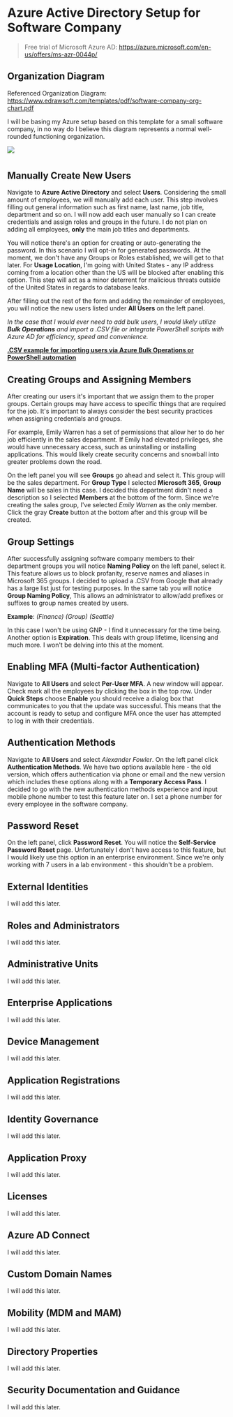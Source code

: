 # Azure Active Directory Setup for Software Company
> Free trial of Microsoft Azure AD: https://azure.microsoft.com/en-us/offers/ms-azr-0044p/
##

## Organization Diagram
Referenced Organization Diagram: 
https://www.edrawsoft.com/templates/pdf/software-company-org-chart.pdf
    
    
  I will be basing my Azure setup based on this template for a small software company, in no way do I believe this diagram represents a normal well-rounded functioning organization.
 
  ![](https://svgshare.com/i/gQa.svg)
  
  #
  
## Manually Create New Users
Navigate to **Azure Active Directory** and select **Users**. Considering the small amount of employees, we will manually add each user. This step involves filling out general information such as first name, last name, job title, department and so on. I will now add each user manually so I can create credentials and assign roles and groups in the future. I do not plan on adding all employees, **only** the main job titles and departments.
  
You will notice there's an option for creating or auto-generating the password. In this scenario I will opt-in for generated passwords. At the moment, we don't have any Groups or Roles established, we will get to that later. For **Usage Location**, I'm going with United States - any IP address coming from a location other than the US will be blocked after enabling this option. This step will act as a minor deterrent for malicious threats outside of the United States in regards to database leaks.
  
After filling out the rest of the form and adding the remainder of employees, you will notice the new users listed under **All Users** on the left panel.
  
*In the case that I would ever need to add bulk users, I would likely utilize **Bulk Operations** and import a .CSV file or integrate PowerShell scripts with Azure AD for efficiency, speed and convenience.* 
 
[**.CSV example for importing users via Azure Bulk Operations or PowerShell automation**](https://docs.google.com/spreadsheets/d/1Qt_GbjJlud19sVa3vzzpWZR605uasFUcdc_nw4ugG2U/edit?usp=sharing)

## Creating Groups and Assigning Members
After creating our users it's important that we assign them to the proper groups. Certain groups may have access to specific things that are required for the job. It's important to always consider the best security practices when assigning credentials and groups. 

For example, Emily Warren has a set of permissions that allow her to do her job efficiently in the sales department. If Emily had elevated privileges, she would have unnecessary access, such as uninstalling or installing applications. This would likely create security concerns and snowball into greater problems down the road.

On the left panel you will see **Groups** go ahead and select it. This group will be the sales department. For **Group Type** I selected **Microsoft 365**, **Group Name** will be sales in this case. I decided this department didn't need a description so I selected **Members** at the bottom of the form. Since we're creating the sales group, I've selected *Emily Warren* as the only member. Click the gray **Create** button at the bottom after and this group will be created.

## Group Settings

After successfully assigning software company members to their department groups you will notice **Naming Policy** on the left panel, select it. This feature allows us to block profanity, reserve names and aliases in Microsoft 365 groups. I decided to upload a .CSV from Google that already has a large list just for testing purposes. In the same tab you will notice **Group Naming Policy**, This allows an administrator to allow/add prefixes or suffixes to group names created by users.

**Example**: *(Finance) (Group) (Seattle)*

In this case I won't be using GNP - I find it unnecessary for the time being. Another option is **Expiration**. This deals with group lifetime, licensing and much more. I won't be delving into this at the moment.

## Enabling MFA (Multi-factor Authentication)
Navigate to **All Users** and select **Per-User MFA**. A new window will appear. Check mark all the employees by clicking the box in the top row. Under **Quick Steps** choose **Enable** you should receive a dialog box that communicates to you that the update was successful. This means that the account is ready to setup and configure MFA once the user has attempted to log in with their credentials.

## Authentication Methods
Navigate to **All Users** and select *Alexander Fowler*. On the left panel click **Authentication Methods**. We have two options available here - the old version, which offers authentication via phone or email and the new version which includes these options along with a **Temporary Access Pass**. I decided to go with the new authentication methods experience and input mobile phone number to test this feature later on. I set a phone number for every employee in the software company.

## Password Reset
On the left panel, click **Password Reset**. You will notice the **Self-Service Password Reset** page. Unfortunately I don't have access to this feature, but I would likely use this option in an enterprise environment. Since we're only working with 7 users in a lab environment - this shouldn't be a problem.

## External Identities
I will add this later.

## Roles and Administrators
I will add this later.

## Administrative Units
I will add this later.

## Enterprise Applications
I will add this later.

## Device Management
I will add this later.

## Application Registrations
I will add this later.

## Identity Governance
I will add this later.

## Application Proxy
I will add this later.

## Licenses
I will add this later.

## Azure AD Connect
I will add this later.

## Custom Domain Names
I will add this later.

## Mobility (MDM and MAM)
I will add this later.

## Directory Properties
I will add this later.

## Security Documentation and Guidance
I will add this later.
